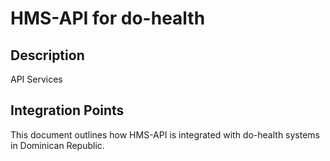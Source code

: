 # HMS-API for do-health

## Description

API Services

## Integration Points

This document outlines how HMS-API is integrated with do-health systems in Dominican Republic.
